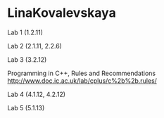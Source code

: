 # LinaKovalevskaya


Lab 1  (1.2.11)
 
Lab 2  (2.1.11, 2.2.6)
 
Lab 3  (3.2.12)

Programming in C++, Rules and Recommendations 
http://www.doc.ic.ac.uk/lab/cplus/c%2b%2b.rules/

Lab 4  (4.1.12, 4.2.12)

Lab 5  (5.1.13)
